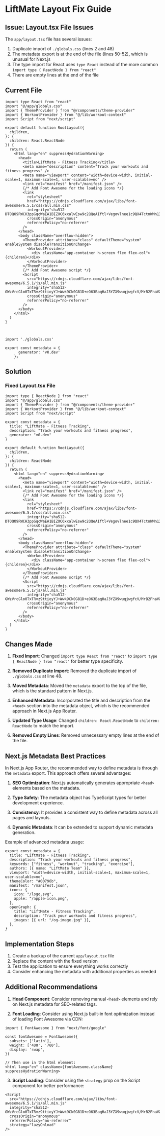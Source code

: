 # LiftMate Layout Fix Guide

## Issue: Layout.tsx File Issues

The `app/layout.tsx` file has several issues:

1. Duplicate import of `./globals.css` (lines 2 and 48)
2. The metadata export is at the end of the file (lines 50-52), which is unusual for Next.js
3. The type import for React uses `type React` instead of the more common `import type { ReactNode } from "react"`
4. There are empty lines at the end of the file

## Current File

```tsx
import type React from "react"
import "@/app/globals.css"
import { ThemeProvider } from "@/components/theme-provider"
import { WorkoutProvider } from "@/lib/workout-context"
import Script from "next/script"

export default function RootLayout({
  children,
}: {
  children: React.ReactNode
}) {
  return (
    <html lang="en" suppressHydrationWarning>
      <head>
        <title>LiftMate - Fitness Tracking</title>
        <meta name="description" content="Track your workouts and fitness progress" />
        <meta name="viewport" content="width=device-width, initial-scale=1, maximum-scale=1, user-scalable=no" />
        <link rel="manifest" href="/manifest.json" />
        {/* Add Font Awesome for the loading icons */}
        <link
          rel="stylesheet"
          href="https://cdnjs.cloudflare.com/ajax/libs/font-awesome/6.5.1/css/all.min.css"
          integrity="sha512-DTOQO9RWCH3ppGqcWaEA1BIZOC6xxalwEsw9c2QQeAIftl+Vegovlnee1c9QX4TctnWMn13TZye+giMm8e2LwA=="
          crossOrigin="anonymous"
          referrerPolicy="no-referrer"
        />
      </head>
      <body className="overflow-hidden">
        <ThemeProvider attribute="class" defaultTheme="system" enableSystem disableTransitionOnChange>
          <WorkoutProvider>
            <div className="app-container h-screen flex flex-col">{children}</div>
          </WorkoutProvider>
        </ThemeProvider>
        {/* Add Font Awesome script */}
        <Script
          src="https://cdnjs.cloudflare.com/ajax/libs/font-awesome/6.5.1/js/all.min.js"
          integrity="sha512-GWzVrcGlo0TxTRvz9ttioyYJ+Wwk9Ck0G81D+eO63BaqHaJ3YZX9wuqjwgfcV/MrB2PhaVX9DkYVhbFpStnqpQ=="
          crossOrigin="anonymous"
          referrerPolicy="no-referrer"
        />
      </body>
    </html>
  )
}



import './globals.css'

export const metadata = {
      generator: 'v0.dev'
    };
```

## Solution

### Fixed Layout.tsx File

```tsx
import type { ReactNode } from "react"
import "@/app/globals.css"
import { ThemeProvider } from "@/components/theme-provider"
import { WorkoutProvider } from "@/lib/workout-context"
import Script from "next/script"

export const metadata = {
  title: "LiftMate - Fitness Tracking",
  description: "Track your workouts and fitness progress",
  generator: "v0.dev"
}

export default function RootLayout({
  children,
}: {
  children: ReactNode
}) {
  return (
    <html lang="en" suppressHydrationWarning>
      <head>
        <meta name="viewport" content="width=device-width, initial-scale=1, maximum-scale=1, user-scalable=no" />
        <link rel="manifest" href="/manifest.json" />
        {/* Add Font Awesome for the loading icons */}
        <link
          rel="stylesheet"
          href="https://cdnjs.cloudflare.com/ajax/libs/font-awesome/6.5.1/css/all.min.css"
          integrity="sha512-DTOQO9RWCH3ppGqcWaEA1BIZOC6xxalwEsw9c2QQeAIftl+Vegovlnee1c9QX4TctnWMn13TZye+giMm8e2LwA=="
          crossOrigin="anonymous"
          referrerPolicy="no-referrer"
        />
      </head>
      <body className="overflow-hidden">
        <ThemeProvider attribute="class" defaultTheme="system" enableSystem disableTransitionOnChange>
          <WorkoutProvider>
            <div className="app-container h-screen flex flex-col">{children}</div>
          </WorkoutProvider>
        </ThemeProvider>
        {/* Add Font Awesome script */}
        <Script
          src="https://cdnjs.cloudflare.com/ajax/libs/font-awesome/6.5.1/js/all.min.js"
          integrity="sha512-GWzVrcGlo0TxTRvz9ttioyYJ+Wwk9Ck0G81D+eO63BaqHaJ3YZX9wuqjwgfcV/MrB2PhaVX9DkYVhbFpStnqpQ=="
          crossOrigin="anonymous"
          referrerPolicy="no-referrer"
        />
      </body>
    </html>
  )
}
```

## Changes Made

1. **Fixed Import**: Changed `import type React from "react"` to `import type { ReactNode } from "react"` for better type specificity.

2. **Removed Duplicate Import**: Removed the duplicate import of `./globals.css` at line 48.

3. **Moved Metadata**: Moved the `metadata` export to the top of the file, which is the standard pattern in Next.js.

4. **Enhanced Metadata**: Incorporated the title and description from the `<head>` section into the metadata object, which is the recommended approach in Next.js App Router.

5. **Updated Type Usage**: Changed `children: React.ReactNode` to `children: ReactNode` to match the import.

6. **Removed Empty Lines**: Removed unnecessary empty lines at the end of the file.

## Next.js Metadata Best Practices

In Next.js App Router, the recommended way to define metadata is through the `metadata` export. This approach offers several advantages:

1. **SEO Optimization**: Next.js automatically generates appropriate `<head>` elements based on the metadata.

2. **Type Safety**: The metadata object has TypeScript types for better development experience.

3. **Consistency**: It provides a consistent way to define metadata across all pages and layouts.

4. **Dynamic Metadata**: It can be extended to support dynamic metadata generation.

Example of advanced metadata usage:

```tsx
export const metadata = {
  title: "LiftMate - Fitness Tracking",
  description: "Track your workouts and fitness progress",
  keywords: ["fitness", "workout", "tracking", "exercise"],
  authors: [{ name: "LiftMate Team" }],
  viewport: "width=device-width, initial-scale=1, maximum-scale=1, user-scalable=no",
  themeColor: "#00796b",
  manifest: "/manifest.json",
  icons: {
    icon: "/logo.svg",
    apple: "/apple-icon.png",
  },
  openGraph: {
    title: "LiftMate - Fitness Tracking",
    description: "Track your workouts and fitness progress",
    images: [{ url: "/og-image.jpg" }],
  },
}
```

## Implementation Steps

1. Create a backup of the current `app/layout.tsx` file
2. Replace the content with the fixed version
3. Test the application to ensure everything works correctly
4. Consider enhancing the metadata with additional properties as needed

## Additional Recommendations

1. **Head Component**: Consider removing manual `<head>` elements and rely on Next.js metadata for SEO-related tags.

2. **Font Loading**: Consider using Next.js built-in font optimization instead of loading Font Awesome via CDN:

```tsx
import { FontAwesome } from "next/font/google"

const fontAwesome = FontAwesome({ 
  subsets: ['latin'],
  weight: ['400', '700'],
  display: 'swap',
})

// Then use in the html element:
<html lang="en" className={fontAwesome.className} suppressHydrationWarning>
```

3. **Script Loading**: Consider using the `strategy` prop on the Script component for better performance:

```tsx
<Script
  src="https://cdnjs.cloudflare.com/ajax/libs/font-awesome/6.5.1/js/all.min.js"
  integrity="sha512-GWzVrcGlo0TxTRvz9ttioyYJ+Wwk9Ck0G81D+eO63BaqHaJ3YZX9wuqjwgfcV/MrB2PhaVX9DkYVhbFpStnqpQ=="
  crossOrigin="anonymous"
  referrerPolicy="no-referrer"
  strategy="lazyOnload"
/>